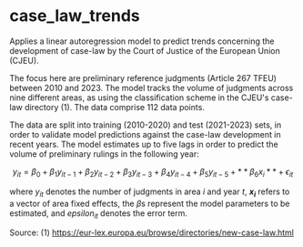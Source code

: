 # case_law_trends

Applies a linear autoregression model to predict trends concerning the development of case-law by the Court of Justice of the European Union (CJEU). 

The focus here are preliminary reference judgments (Article 267 TFEU) between 2010 and 2023. The model tracks the volume of judgments across nine different areas, as using the classification scheme in the CJEU's case-law directory (1). The data comprise 112 data points.

The data are split into training (2010-2020) and test (2021-2023) sets, in order to validate model predictions against the case-law development in recent years. The model estimates up to five lags in order to predict the volume of preliminary rulings in the following year:

```math

y_{it} = \beta_0 + \beta_1 y_{it-1} + \beta_2 y_{it-2} + \beta_3 y_{it-3} + \beta_4 y_{it-4} + \beta_5 y_{it-5} + **\beta_6 x_{i}** + \epsilon_{it}

```

where $y_{it}$ denotes the number of judgments in area $i$ and year $t$, **$x_{i}$** refers to a vector of area fixed effects, the $\beta$s represent the model parameters to be estimated, and $epsilon_{it}$ denotes the error term.

Source:
(1) https://eur-lex.europa.eu/browse/directories/new-case-law.html